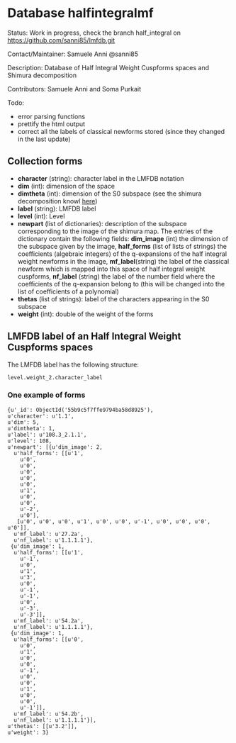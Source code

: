 # Database halfintegralmf

Status:  Work in progress, check the branch half_integral on https://github.com/sanni85/lmfdb.git

Contact/Maintainer: Samuele Anni @sanni85

Description: Database of Half Integral Weight Cuspforms spaces and Shimura decomposition

Contributors: Samuele Anni and Soma Purkait

Todo:
* error parsing functions
* prettify the html output
* correct all the labels of classical newforms stored (since they changed in the last update)


## Collection forms

* **character** (string): character label in the LMFDB notation
* **dim** (int): dimension of the space
* **dimtheta** (int): dimension of the S0 subspace (see the shimura decomposition knowl [here](http://beta.lmfdb.org/knowledge/show/mf.half_integral_weight.shimura_decomposition))
* **label** (string): LMFDB label
* **level** (int): Level
* **newpart** (list of dictionaries): description of the subspace corresponding to the image of the shimura map. The entries of the dictionary contain the following fields: **dim_image** (int) the dimension of the subspace given by the image, **half_forms** (list of lists of strings) the coefficients (algebraic integers) of the q-expansions of the half integral weight newforms in the image, **mf_label**(string) the label of the classical newform which is mapped into this space of half integral weight cuspforms, **nf_label** (string) the label of the number field where the coefficients of the q-expansion belong to (this will be changed into the list of coefficients of a polynomial)
* **thetas** (list of strings): label of the characters appearing in the S0 subspace
* **weight** (int): double of the weight of the forms
 

## LMFDB label of an Half Integral Weight Cuspforms spaces

The LMFDB label has the following structure:

    level.weight_2.character_label


 ### One example of forms
 
 ```
{u'_id': ObjectId('55b9c5f7ffe9794ba58d8925'),
 u'character': u'1.1',
 u'dim': 5,
 u'dimtheta': 1,
 u'label': u'108.3_2.1.1',
 u'level': 108,
 u'newpart': [{u'dim_image': 2,
   u'half_forms': [[u'1',
     u'0',
     u'0',
     u'0',
     u'0',
     u'0',
     u'1',
     u'0',
     u'0',
     u'-2',
     u'0'],
    [u'0', u'0', u'0', u'1', u'0', u'0', u'-1', u'0', u'0', u'0', u'0']],
   u'mf_label': u'27.2a',
   u'nf_label': u'1.1.1.1'},
  {u'dim_image': 1,
   u'half_forms': [[u'1',
     u'-1',
     u'0',
     u'1',
     u'3',
     u'0',
     u'-1',
     u'-1',
     u'0',
     u'-3',
     u'-3']],
   u'mf_label': u'54.2a',
   u'nf_label': u'1.1.1.1'},
  {u'dim_image': 1,
   u'half_forms': [[u'0',
     u'0',
     u'1',
     u'0',
     u'0',
     u'-1',
     u'0',
     u'0',
     u'1',
     u'0',
     u'0',
     u'-1']],
   u'mf_label': u'54.2b',
   u'nf_label': u'1.1.1.1'}],
 u'thetas': [[u'3.2']],
 u'weight': 3}
 ```
